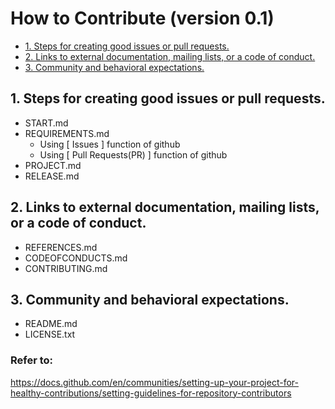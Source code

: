 # How to Contribute (version 0.1)

  - [1. Steps for creating good issues or pull requests.](#1-steps-for-creating-good-issues-or-pull-requests)
  - [2. Links to external documentation, mailing lists, or a code of conduct.](#2-links-to-external-documentation-mailing-lists-or-a-code-of-conduct)
  - [3. Community and behavioral expectations.](#3-community-and-behavioral-expectations)

## 1. Steps for creating good issues or pull requests.

- START.md
- REQUIREMENTS.md
  - Using [ Issues ] function of github
  - Using [ Pull Requests(PR) ] function of github
- PROJECT.md
- RELEASE.md

## 2. Links to external documentation, mailing lists, or a code of conduct.

- REFERENCES.md
- CODEOFCONDUCTS.md
- CONTRIBUTING.md

## 3. Community and behavioral expectations.

- README.md
- LICENSE.txt

### Refer to:
https://docs.github.com/en/communities/setting-up-your-project-for-healthy-contributions/setting-guidelines-for-repository-contributors